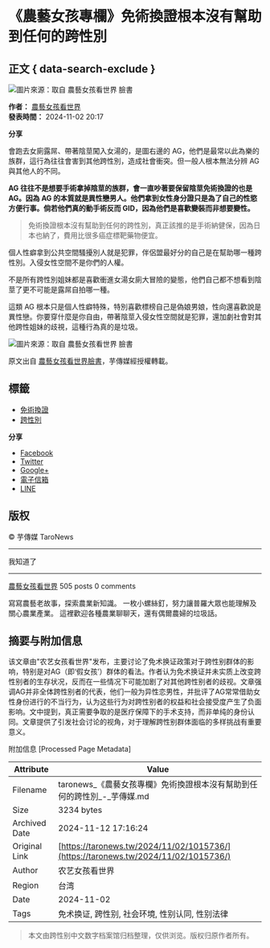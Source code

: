# 《農藝女孩專欄》免術換證根本沒有幫助到任何的跨性別 

## 正文 { data-search-exclude }


![圖片來源：取自 農藝女孩看世界 臉書](https://www.facebook.com/tr?id=1734814119973093&ev=PageView&noscript=1)

**作者：** [農藝女孩看世界](https://taronews.tw/author/loveagrogirl/ "瀏覽作者文章")  
**發表時間：** 2024-11-02 20:17  

**分享**  

會跑去女廁露屌、帶著陰莖闖入女湯的，是圖右邊的 AG，他們是最常以此為樂的族群，這行為往往會害到其他跨性別，造成社會衝突。但一般人根本無法分辨 AG 與其他人的不同。

**AG 往往不是想要手術拿掉陰莖的族群，會一直吵著要保留陰莖免術換證的也是 AG。因為 AG 的本質就是異性戀男人。他們拿到女性身分證只是為了自己的性慾方便行事。倘若他們真的動手術反而 GID，因為他們是喜歡變裝而非想要變性。**

> 免術換證根本沒有幫助到任何的跨性別，真正該推的是手術納健保，因為日本也納了，費用比很多癌症標靶藥物便宜。

個人性癖拿到公共空間騷擾別人就是犯罪，伴侶盟最好分的自己是在幫助哪一種跨性別。入侵女性空間不是你們的人權。

不是所有跨性別姐妹都是喜歡衝進女湯女廁大冒險的變態，他們自己都不想看到陰莖了更不可能是露屌自拍哪一種。

這類 AG 根本只是個人性癖特殊，特別喜歡標榜自己是偽娘男娘，性向還喜歡說是異性戀。你要穿什麼是你自由，帶著陰莖入侵女性空間就是犯罪，還加劇社會對其他跨性姐妹的歧視，這種行為真的是垃圾。

![圖片來源：取自 農藝女孩看世界 臉書](https://www.facebook.com/tr?id=1734814119973093&ev=PageView&noscript=1)

原文出自 [農藝女孩看世界臉書](https://www.facebook.com/loveagrogirl/posts/pfbid0hfJLxbrp6Tvp9rVRUG6efHWh9qPGXuqxSFw9A4Pumfxz7PKJEhZBwTBuxryuFMGGl)，芋傳媒經授權轉載。

## 標籤
- [免術換證](https://taronews.tw/tag/%e5%85%8d%e8%a1%93%e6%8f%9b%e8%ad%89/)
- [跨性別](https://taronews.tw/tag/%e8%b7%a8%e6%80%a7%e5%88%a5/)

**分享**
- [Facebook](https://www.facebook.com/sharer.php?u=https%3A%2F%2Ftaronews.tw%2F2024%2F11%2F02%2F1015736%2F)
- [Twitter](https://twitter.com/share?text=《農藝女孩專欄》免術換證根本沒有幫助到任何的跨性別&url=https%3A%2F%2Ftaronews.tw%2F2024%2F11%2F02%2F1015736%2F)
- [Google+](https://plus.google.com/share?url=https%3A%2F%2Ftaronews.tw%2F2024%2F11%2F02%2F1015736%2F)
- [電子信箱](mailto:?subject=《農藝女孩專欄》免術換證根本沒有幫助到任何的跨性別&body=https%3A%2F%2Ftaronews.tw%2F2024%2F11%2F02%2F1015736%2F)
- [LINE](https://line.me/R/msg/text/?《農藝女孩專欄》免術換證根本沒有幫助到任何的跨性別%0D%0Ahttps%3A%2F%2Ftaronews.tw%2F2024%2F11%2F02%2F1015736%2F)

## 版权
© 芋傳媒 TaroNews  

---

我知道了

---

[農藝女孩看世界](https://taronews.tw/author/loveagrogirl/) 505 posts 0 comments

寫寫農藝老故事，探索農業新知識。 一枚小螺絲釘，努力讓普羅大眾也能理解及關心農業產業。 這裡歡迎各種農業聊聊天，還有偶爾農婦的垃圾話。

## 摘要与附加信息

<!-- tcd_abstract -->
该文章由"农艺女孩看世界"发布，主要讨论了免术换证政策对于跨性别群体的影响，特别是对AG（即‘假女孩’）群体的看法。作者认为免术换证并未实质上改变跨性别者的生存状况，反而在一些情况下可能加剧了对其他跨性别者的歧视。文章强调AG并非全体跨性别者的代表，他们一般为异性恋男性，并批评了AG常常借助女性身份进行的不当行为，认为这些行为对跨性别者的权益和社会接受度产生了负面影响。文中提到，真正需要争取的是医疗保障下的手术支持，而非单纯的身份认同。文章提供了引发社会讨论的视角，对于理解跨性别群体面临的多样挑战有重要意义。
<!-- tcd_abstract_end -->

附加信息 [Processed Page Metadata]

| Attribute       | Value                                  |
|-----------------|----------------------------------------|
| Filename        | taronews_《農藝女孩專欄》免術換證根本沒有幫助到任何的跨性別_-_芋傳媒.md                             |
| Size            | 3234 bytes                           |
| Archived Date   | 2024-11-12 17:16:24                             |
| Original Link   | [https://taronews.tw/2024/11/02/1015736/](https://taronews.tw/2024/11/02/1015736/)                       |
| Author          | 农艺女孩看世界                               |
| Region          | 台湾                               |
| Date            | 2024-11-02                                 |
| Tags            | 免术换证, 跨性别, 社会环境, 性别认同, 性别法律                                 |
>
> 本文由跨性别中文数字档案馆归档整理，仅供浏览。版权归原作者所有。
>